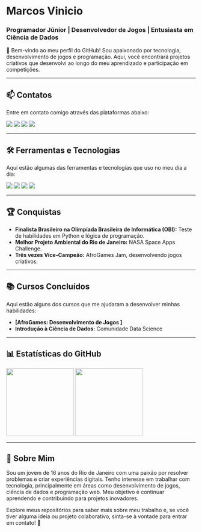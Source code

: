 # Marcos Vinicio  
### Programador Júnior | Desenvolvedor de Jogos | Entusiasta em Ciência de Dados  

👋 Bem-vindo ao meu perfil do GitHub! Sou apaixonado por tecnologia, desenvolvimento de jogos e programação. Aqui, você encontrará projetos criativos que desenvolvi ao longo do meu aprendizado e participação em competições.

---

## 📫 Contatos  
Entre em contato comigo através das plataformas abaixo:  
<div align="left">  
  <a href="https://instagram.com/souza.vinizin?igshid=OGQ5ZDc2ODk2ZA==" target="_blank"><img src="https://img.shields.io/badge/-Instagram-%23E4405F?style=for-the-badge&logo=instagram&logoColor=white"></a>  
  <a href="mailto:marcosouzavini2018@gmail.com" target="_blank"><img src="https://img.shields.io/badge/-Gmail-%23333?style=for-the-badge&logo=gmail&logoColor=white"></a>  
  <a href="https://www.linkedin.com/in/marcos-v-oliveira-9a40b5271" target="_blank"><img src="https://img.shields.io/badge/-LinkedIn-%230077B5?style=for-the-badge&logo=linkedin&logoColor=white"></a>  
  <a href="https://github.com/marcosvinicio10" target="_blank"><img src="https://img.shields.io/github/followers/marcosvinicio10?color=green&label=GitHub%20Followers&style=for-the-badge"></a>  
</div>  

---

## 🛠️ Ferramentas e Tecnologias  
Aqui estão algumas das ferramentas e tecnologias que uso no meu dia a dia:  
<div align="left">  
  <img src="https://img.shields.io/badge/Python-3776AB?style=for-the-badge&logo=python&logoColor=white">  
  <img src="https://img.shields.io/badge/Unity-100000?style=for-the-badge&logo=unity&logoColor=white">  
  <img src="https://img.shields.io/badge/HTML5-E34F26?style=for-the-badge&logo=html5&logoColor=white">  
  <img src="https://img.shields.io/badge/CSS3-1572B6?style=for-the-badge&logo=css3&logoColor=white">  

---

## 🏆 Conquistas  
- **Finalista Brasileiro na Olimpíada Brasileira de Informática (OBI):** Teste de habilidades em Python e lógica de programação.  
- **Melhor Projeto Ambiental do Rio de Janeiro:** NASA Space Apps Challenge.  
- **Três vezes Vice-Campeão:** AfroGames Jam, desenvolvendo jogos criativos.  

---

## 📚 Cursos Concluídos  
Aqui estão alguns dos cursos que me ajudaram a desenvolver minhas habilidades:  
- **[AfroGames: Desenvolvimento de Jogos ]** 
- **Introdução à Ciência de Dados:** Comunidade Data Science  

---

## 📊 Estatísticas do GitHub  
<div align="left">  
  <img height="180em" src="https://github-readme-stats.vercel.app/api/top-langs/?username=marcosvinicio10&layout=compact&langs_count=7&theme=dark"/>  
  <img height="180em" src="https://github-readme-stats.vercel.app/api?username=marcosvinicio10&show_icons=true&theme=dark&include_all_commits=true&count_private=true"/>  
</div>  

---

## 🌱 Sobre Mim  
Sou um jovem de 16 anos do Rio de Janeiro com uma paixão por resolver problemas e criar experiências digitais. Tenho interesse em trabalhar com tecnologia, principalmente em áreas como desenvolvimento de jogos, ciência de dados e programação web. Meu objetivo é continuar aprendendo e contribuindo para projetos inovadores.  

Explore meus repositórios para saber mais sobre meu trabalho e, se você tiver alguma ideia ou projeto colaborativo, sinta-se à vontade para entrar em contato! 🚀  
